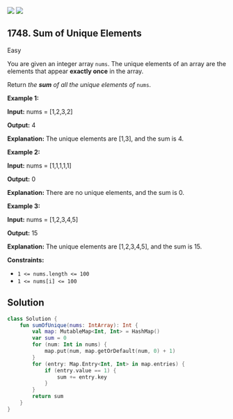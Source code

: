 [![](https://img.shields.io/github/stars/javadev/LeetCode-in-Kotlin?label=Stars&style=flat-square)](https://github.com/javadev/LeetCode-in-Kotlin)
[![](https://img.shields.io/github/forks/javadev/LeetCode-in-Kotlin?label=Fork%20me%20on%20GitHub%20&style=flat-square)](https://github.com/javadev/LeetCode-in-Kotlin/fork)

## 1748\. Sum of Unique Elements

Easy

You are given an integer array `nums`. The unique elements of an array are the elements that appear **exactly once** in the array.

Return _the **sum** of all the unique elements of_ `nums`.

**Example 1:**

**Input:** nums = [1,2,3,2]

**Output:** 4

**Explanation:** The unique elements are [1,3], and the sum is 4.

**Example 2:**

**Input:** nums = [1,1,1,1,1]

**Output:** 0

**Explanation:** There are no unique elements, and the sum is 0.

**Example 3:**

**Input:** nums = [1,2,3,4,5]

**Output:** 15

**Explanation:** The unique elements are [1,2,3,4,5], and the sum is 15.

**Constraints:**

*   `1 <= nums.length <= 100`
*   `1 <= nums[i] <= 100`

## Solution

```kotlin
class Solution {
    fun sumOfUnique(nums: IntArray): Int {
        val map: MutableMap<Int, Int> = HashMap()
        var sum = 0
        for (num: Int in nums) {
            map.put(num, map.getOrDefault(num, 0) + 1)
        }
        for (entry: Map.Entry<Int, Int> in map.entries) {
            if (entry.value == 1) {
                sum += entry.key
            }
        }
        return sum
    }
}
```